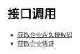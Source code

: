 # 接口调用

- [获取企业永久授权码](obtain-enterprise-certificate.md)
- [获取企业凭证](obtain-an-enterprise-permanent-authorization-code.md)
